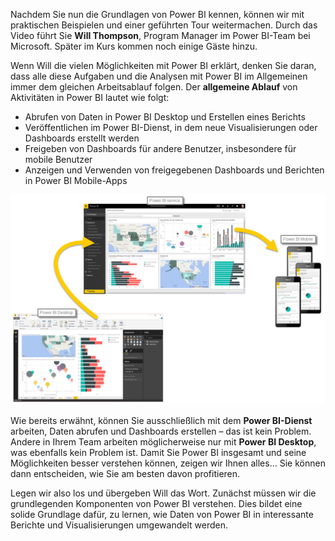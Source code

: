 Nachdem Sie nun die Grundlagen von Power BI kennen, können wir mit praktischen Beispielen und einer geführten Tour weitermachen. Durch das Video führt Sie **Will Thompson**, Program Manager im Power BI-Team bei Microsoft. Später im Kurs kommen noch einige Gäste hinzu.

Wenn Will die vielen Möglichkeiten mit Power BI erklärt, denken Sie daran, dass alle diese Aufgaben und die Analysen mit Power BI im Allgemeinen immer dem gleichen Arbeitsablauf folgen. Der **allgemeine Ablauf** von Aktivitäten in Power BI lautet wie folgt:

* Abrufen von Daten in Power BI Desktop und Erstellen eines Berichts
* Veröffentlichen im Power BI-Dienst, in dem neue Visualisierungen oder Dashboards erstellt werden
* Freigeben von Dashboards für andere Benutzer, insbesondere für mobile Benutzer
* Anzeigen und Verwenden von freigegebenen Dashboards und Berichten in Power BI Mobile-Apps

![](media/0-1-intro-using-power-bi/c0a1_1.png)

Wie bereits erwähnt, können Sie ausschließlich mit dem **Power BI-Dienst** arbeiten, Daten abrufen und Dashboards erstellen – das ist kein Problem. Andere in Ihrem Team arbeiten möglicherweise nur mit **Power BI Desktop**, was ebenfalls kein Problem ist. Damit Sie Power BI insgesamt und seine Möglichkeiten besser verstehen können, zeigen wir Ihnen alles... Sie können dann entscheiden, wie Sie am besten davon profitieren.

Legen wir also los und übergeben Will das Wort. Zunächst müssen wir die grundlegenden Komponenten von Power BI verstehen. Dies bildet eine solide Grundlage dafür, zu lernen, wie Daten von Power BI in interessante Berichte und Visualisierungen umgewandelt werden.

